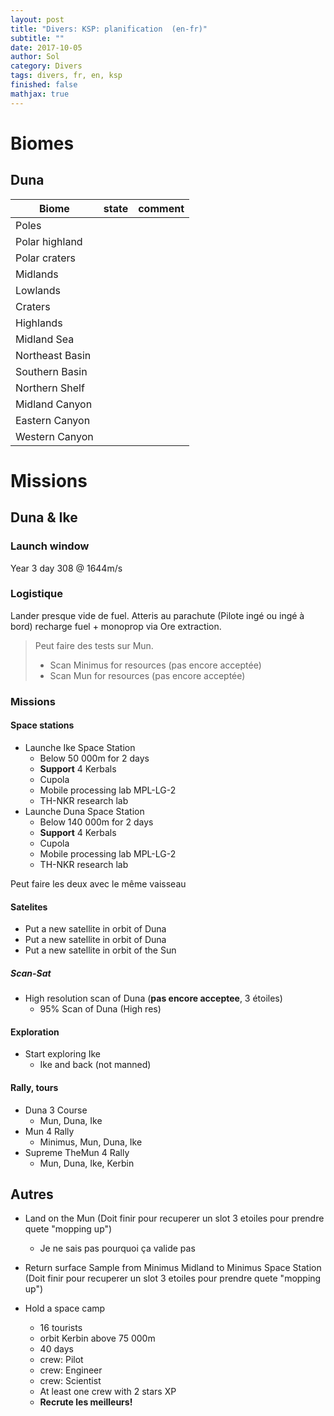 ```yaml
---
layout: post
title: "Divers: KSP: planification  (en-fr)"
subtitle: ""
date: 2017-10-05
author: Sol
category: Divers
tags: divers, fr, en, ksp
finished: false
mathjax: true
---
```

     

# Biomes

## Duna

Biome            |state|comment|
-----------------|-----|-------|
Poles            |     |       |  
Polar highland   |     |       |              
Polar craters    |     |       |          
Midlands         |     |       |      
Lowlands         |     |       |      
Craters          |     |       |      
Highlands        |     |       |      
Midland Sea      |     |       |          
Northeast Basin  |     |       |              
Southern Basin   |     |       |              
Northern Shelf   |     |       |              
Midland Canyon   |     |       |              
Eastern Canyon   |     |       |              
Western Canyon   |     |       |

# Missions

## Duna & Ike

### Launch window
Year 3 day 308 @ 1644m/s

### Logistique
Lander presque vide de fuel. Atteris au parachute (Pilote ingé ou ingé à bord) recharge fuel + monoprop via Ore extraction.

> Peut faire des tests sur Mun.
> * Scan Minimus for resources (pas encore acceptée)
> * Scan Mun for resources (pas encore acceptée)

### Missions

#### Space stations
* Launche Ike Space Station
    * Below 50 000m for 2 days
    * **Support** 4 Kerbals
    * Cupola
    * Mobile processing lab MPL-LG-2
    * TH-NKR research lab
* Launche Duna Space Station
    * Below 140 000m for 2 days
    * **Support** 4 Kerbals
    * Cupola
    * Mobile processing lab MPL-LG-2
    * TH-NKR research lab

Peut faire les deux avec le même vaisseau

#### Satelites

* Put a new satellite in orbit of Duna
* Put a new satellite in orbit of Duna
* Put a new satellite in orbit of the Sun

##### Scan-Sat
* High resolution scan of Duna (**pas encore acceptee**, 3 étoiles)
    * 95% Scan of Duna (High res)

#### Exploration
* Start exploring Ike
    * Ike and back (not manned)


#### Rally, tours
* Duna 3 Course
    * Mun, Duna, Ike
* Mun 4 Rally
    * Minimus, Mun, Duna, Ike
* Supreme TheMun 4 Rally
    * Mun, Duna, Ike, Kerbin





## Autres

* Land on the Mun (Doit finir pour recuperer un slot 3 etoiles pour prendre quete "mopping up")
    * Je ne sais pas pourquoi ça valide pas

* Return surface Sample from Minimus Midland to Minimus Space Station (Doit finir pour recuperer un slot 3 etoiles pour prendre quete "mopping up")


* Hold a space camp
    * 16 tourists
    * orbit Kerbin above 75 000m
    * 40 days
    * crew: Pilot
    * crew: Engineer
    * crew: Scientist
    * At least one crew with 2 stars XP
    * **Recrute les meilleurs!**

